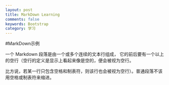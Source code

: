 ```yaml
---
layout: post
title: MarkDown Learning
comments: false
keywords: Bootstrap
category: 学习
---
```

#MarkDown示例

一个 Markdown 段落是由一个或多个连续的文本行组成， 
它的前后要有一个以上的空行（空行的定义是显示上看起来像是空的，便会被视为空行。

比方说，若某一行只包含空格和制表符，则该行也会被视为空行）。普通段落不该用空格或制表符来缩进。
